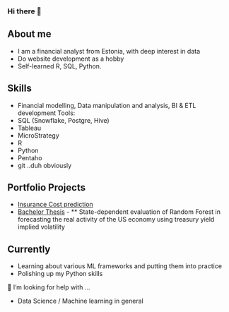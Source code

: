 ### Hi there 👋

## About me

* I am a financial analyst from Estonia, with deep interest in data
* Do website development as a hobby
* Self-learned R, SQL, Python.

## Skills
* Financial modelling, Data manipulation and analysis, BI & ETL development
Tools:
* SQL (Snowflake, Postgre, Hive)
* Tableau
* MicroStrategy
* R
* Python
* Pentaho
* git ..duh obviously

## Portfolio Projects
* [Insurance Cost prediction](https://github.com/karelrappo/insurance-webapp)
* [Bachelor Thesis](https://github.com/karelrappo/thesis2020) - 
** State-dependent evaluation of Random Forest in forecasting the real activity of the US economy using treasury yield implied volatility

## Currently
* Learning about various ML frameworks and putting them into practice
* Polishing up my Python skills

🤔 I’m looking for help with ...
* Data Science / Machine learning in general
